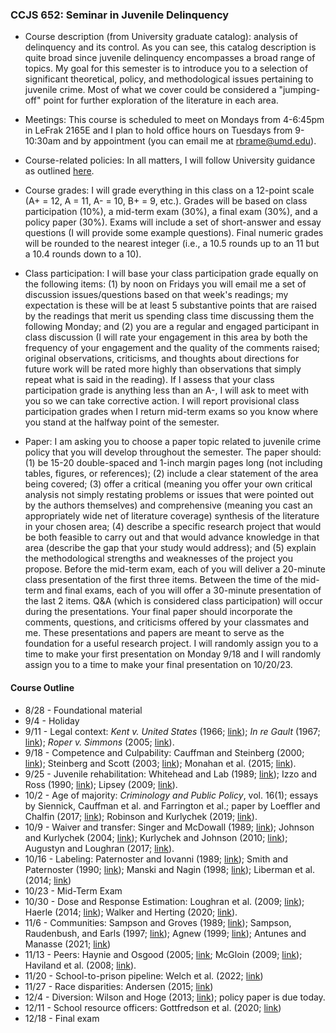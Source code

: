 ### CCJS 652: Seminar in Juvenile Delinquency

* Course description (from University graduate catalog): analysis of delinquency and its control. As you can see, this catalog description is quite broad since juvenile delinquency encompasses a broad range of topics. My goal for this semester is to introduce you to a selection of significant theoretical, policy, and methodological issues pertaining to juvenile crime. Most of what we cover could be considered a "jumping-off" point for further exploration of the literature in each area.

* Meetings: This course is scheduled to meet on Mondays from 4-6:45pm in LeFrak 2165E and I plan to hold office hours on Tuesdays from 9-10:30am and by appointment (you can email me at rbrame@umd.edu).

* Course-related policies: In all matters, I will follow University guidance as outlined [here](https://gradschool.umd.edu/faculty-and-staff/course-related-policies).

* Course grades: I will grade everything in this class on a 12-point scale (A+ = 12, A = 11, A- = 10, B+ = 9, etc.). Grades will be based on class participation (10%), a mid-term exam (30%), a final exam (30%), and a policy paper (30%). Exams will include a set of short-answer and essay questions (I will provide some example questions). Final numeric grades will be rounded to the nearest integer (i.e., a 10.5 rounds up to an 11 but a 10.4 rounds down to a 10).

* Class participation: I will base your class participation grade equally on the following items: (1) by noon on Fridays you will email me a set of discussion issues/questions based on that week's readings; my expectation is these will be at least 5 substantive points that are raised by the readings that merit us spending class time discussing them the following Monday; and (2) you are a regular and engaged participant in class discussion (I will rate your engagement in this area by both the frequency of your engagement and the quality of the comments raised; original observations, criticisms, and thoughts about directions for future work will be rated more highly than observations that simply repeat what is said in the reading). If I assess that your class participation grade is anything less than an A-, I will ask to meet with you so we can take corrective action. I will report provisional class participation grades when I return mid-term exams so you know where you stand at the halfway point of the semester.

* Paper: I am asking you to choose a paper topic related to juvenile crime policy that you will develop throughout the semester. The paper should: (1) be 15-20 double-spaced and 1-inch margin pages long (not including tables, figures, or references); (2) include a clear statement of the area being covered; (3) offer a critical (meaning you offer your own critical analysis not simply restating problems or issues that were pointed out by the authors themselves) and comprehensive (meaning you cast an appropriately wide net of literature coverage) synthesis of the literature in your chosen area; (4) describe a specific research project that would be both feasible to carry out and that would advance knowledge in that area (describe the gap that your study would address); and (5) explain the methodological strengths and weaknesses of the project you propose. Before the mid-term exam, each of you will deliver a 20-minute class presentation of the first three items. Between the time of the mid-term and final exams, each of you will offer a 30-minute presentation of the last 2 items. Q&A (which is considered class participation) will occur during the presentations. Your final paper should incorporate the comments, questions, and criticisms offered by your classmates and me. These presentations and papers are meant to serve as the foundation for a useful research project. I will randomly assign you to a time to make your first presentation on Monday 9/18 and I will randomly assign you to a time to make your final presentation on 10/20/23. 

#### Course Outline

* 8/28 - Foundational material
* 9/4 - Holiday
* 9/11 - Legal context: *Kent v. United States* (1966; [link](https://scholar.google.com/scholar_case?case=5405024647930835755&q=kent+v.+united+states&hl=en&as_sdt=20000006)); *In re Gault* (1967; [link](https://scholar.google.com/scholar_case?case=10236837539750251931&q=in+re+gault&hl=en&as_sdt=20000006)); *Roper v. Simmons* (2005; [link](https://scholar.google.com/scholar_case?case=16987406842050815187&q=roper+v+simmons&hl=en&as_sdt=20000006)).
* 9/18 - Competence and Culpability: Cauffman and Steinberg (2000; [link](https://citeseerx.ist.psu.edu/viewdoc/download;jsessionid=C6EFF720EA0A7127D10EFFB35FB60621?doi=10.1.1.318.1192&rep=rep1&type=pdf)); Steinberg and Scott (2003; [link](https://www.sog.unc.edu/sites/default/files/course_materials/Less%20quilty%20by%20reason%20of%20adolescence_steinberg.pdf)); Monahan et al. (2015; [link](https://www.journals.uchicago.edu/doi/10.1086/681553)).
* 9/25 - Juvenile rehabilitation: Whitehead and Lab (1989; [link](https://journals.sagepub.com/doi/10.1177/0022427889026003005)); Izzo and Ross (1990; [link](https://journals.sagepub.com/doi/epdf/10.1177/0093854890017001008)); Lipsey (2009; [link](https://web.p.ebscohost.com/ehost/pdfviewer/pdfviewer?vid=1&sid=2db6624b-a9e7-44cd-97df-c106dc4eed16%40redis)).
* 10/2 - Age of majority: *Criminology and Public Policy*, vol. 16(1); essays by Siennick, Cauffman et al. and Farrington et al.; paper by Loeffler and Chalfin (2017; [link](https://onlinelibrary.wiley.com/toc/17459133/2017/16/1)); Robinson and Kurlychek (2019; [link](https://www.tandfonline.com/doi/full/10.1080/24751979.2019.1585927)).
* 10/9 - Waiver and transfer: Singer and McDowall (1989; [link](https://www.jstor.org/stable/pdf/3053628.pdf)); Johnson and Kurlychek (2004; [link](https://onlinelibrary.wiley.com/doi/pdf/10.1111/j.1745-9125.2004.tb00527.x)); Kurlychek and Johnson (2010; [link](https://onlinelibrary.wiley.com/doi/abs/10.1111/j.1745-9125.2010.00200.x)); Augustyn and Loughran (2017; [link](https://onlinelibrary.wiley.com/doi/abs/10.1111/1745-9125.12136?casa_token=ZIqCtz8bK1IAAAAA%3A5RWywKTbDFrapHg5dhyrcFg4cTZ6MS9HRwWLcYUn-2W58mCA8EhuIeJXIqzSZHKSz_9TO463bpBREss)).
* 10/16 - Labeling: Paternoster and Iovanni (1989; [link](https://www.tandfonline.com/doi/abs/10.1080/07418828900090261)); Smith and Paternoster (1990; [link](https://www.jstor.org/stable/3053663)); Manski and Nagin (1998; [link](https://onlinelibrary.wiley.com/doi/abs/10.1111/0081-1750.00043)); Liberman et al. (2014; [link](https://onlinelibrary.wiley.com/doi/full/10.1111/1745-9125.12039))
* 10/23 - Mid-Term Exam
* 10/30 - Dose and Response Estimation: Loughran et al. (2009; [link](https://www.ncbi.nlm.nih.gov/pmc/articles/PMC2801446/pdf/nihms157953.pdf)); Haerle (2014; [link](https://journals.sagepub.com/doi/10.1177/1541204014555436)); Walker and Herting (2020; [link](https://journals.sagepub.com/doi/full/10.1177/0011128720926115)).
* 11/6 - Communities: Sampson and Groves (1989; [link](https://dash.harvard.edu/bitstream/handle/1/3226955/Sampson_CommunityStructureCrime.pdf?sequence=2&isAllowed=y)); Sampson, Raudenbush, and Earls (1997; [link](https://www.jstor.org/stable/2892902)); Agnew (1999; [link](https://journals.sagepub.com/doi/pdf/10.1177/0022427899036002001?casa_token=BKeW0XyNsjMAAAAA:4dnfAnnko7rQXJzeU76cQIEmRUZgjHHlmbJUpra2sumAMxKyeE7O-xLTba7WVeWcwgwNXFnppMvY)); Antunes and Manasse (2021; [link](https://journals.sagepub.com/doi/full/10.1177/00224278211004667))
* 11/13 - Peers: Haynie and Osgood (2005; [link](https://heinonline.org/HOL/Page?collection=journals&handle=hein.journals/josf84&id=1126&men_tab=srchresults); McGloin (2009; [link](https://onlinelibrary.wiley.com/doi/abs/10.1111/j.1745-9125.2009.00146.x?casa_token=eqdxS7C7Z1wAAAAA%3AhSaLhST87TM5S3Bbowj1NP9mmJl36tCtsrIc-PjlxI1coUPfwfjx28hc3amBkkb54AnzPdTaA2wmH3Y)); Haviland et al. (2008; [link](https://www.researchgate.net/profile/Daniel-Nagin/publication/6055320_Combining_Propensity_Score_Matching_and_Group-Based_Trajectory_Analysis_in_an_Observational_Study/links/0912f5112d07d26721000000/Combining-Propensity-Score-Matching-and-Group-Based-Trajectory-Analysis-in-an-Observational-Study.pdf)).
* 11/20 - School-to-prison pipeline: Welch et al. (2022; [link](https://journals.sagepub.com/doi/pdf/10.1177/00224278211070501?casa_token=h9Zsl2_tpl8AAAAA:LqqPoOrAlp1UK83GckIxPADNm1_rKtbH-fj9T7KR2UEN1I2Btj9q6BlEaFEGneMaMc3Mn8Yjlq7I))
* 11/27 - Race disparities: Andersen (2015; [link](https://journals.sagepub.com/doi/pdf/10.1177/0093854815570963))
* 12/4 - Diversion: Wilson and Hoge (2013; [link](https://journals.sagepub.com/doi/full/10.1177/1541204012473132)); policy paper is due today.
* 12/11 - School resource officers: Gottfredson et al. (2020; [link](https://onlinelibrary.wiley.com/doi/pdf/10.1111/1745-9133.12512))
* 12/18 - Final exam
